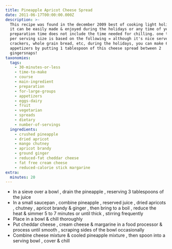 ```yaml
---
title: Pineapple Apricot Cheese Spread
date: 2011-06-17T00:00:00.000Z
description: >-
  This recipe was found in the december 2009 best of cooking light holidays, &
  it can be easily made & enjoyed during the holidays or any time of year!
  preparation time does not include the time needed for chilling. one tablespoon
  per serving size is based on the following = although it's nice served with
  crackers, whole grain bread, etc, during the holidays, you can make 64
  appetizers by putting 1 tablespoon of this cheese spread between 2
  gingersnaps!
taxonomies:
  tags:
    - 30-minutes-or-less
    - time-to-make
    - course
    - main-ingredient
    - preparation
    - for-large-groups
    - appetizers
    - eggs-dairy
    - fruit
    - vegetarian
    - spreads
    - dietary
    - number-of-servings
  ingredients:
    - crushed pineapple
    - dried apricot
    - mango chutney
    - apricot brandy
    - ground ginger
    - reduced-fat cheddar cheese
    - fat free cream cheese
    - reduced-calorie stick margarine
extra:
  minutes: 20
---
```

 - In a sieve over a bowl , drain the pineapple , reserving 3 tablespoons of the juice
 - In a small saucepan , combine pineapple , reserved juice , dried apricots , chutney , apricot brandy & ginger , then bring to a boil , reduce the heat & simmer 5 to 7 minutes or until thick , stirring frequently
 - Place in a bowl & chill thoroughly
 - Put cheddar cheese , cream cheese & margarine in a food processor & process until smooth , scraping sides of the bowl occasionally
 - Combine cheese mixture & cooled pineapple mixture , then spoon into a serving bowl , cover & chill
